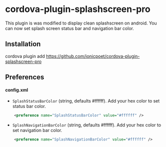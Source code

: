# cordova-plugin-splashscreen-pro

This plugin is was modified to display clean splashscreen on android. You can now set splash screen status bar and navigation bar color.

## Installation

cordova plugin add https://github.com/ionicpoet/cordova-plugin-splashscreen-pro

## Preferences

#### config.xml

- `SplashStatusBarColor` (string, defaults #ffffff). Add your hex color to set status bar color.

```xml
    <preference name="SplashStatusBarColor" value="#ffffff" />
```

- `SplashNavigationBarColor` (string, defaults #ffffff). Add your hex color to set navigation bar color.

```xml
    <preference name="SplashNavigationBarColor" value="#ffffff" />
```

